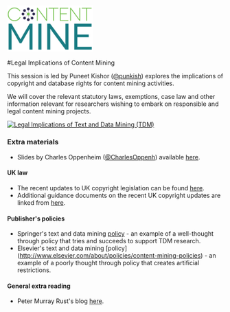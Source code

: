 <img src="https://github.com/ContentMine/ebi_workshop_20141006/raw/master/setup/CM_logo.png" width="200px"/>

#Legal Implications of Content Mining

This session is led by Puneet Kishor ([@punkish](https://twitter.com/punkish)) explores the implications of copyright and database rights for content mining activities.

We will cover the relevant statutory laws, exemptions, case law and other information relevant for researchers wishing to embark on responsible and legal content mining projects.

<a title="By Puneet Kishor (Author) [CC0], via Wikimedia Commons" href="https://commons.wikimedia.org/wiki/File%3ALegal_Implications_of_Text_and_Data_Mining_(TDM).pdf"><img alt="Legal Implications of Text and Data Mining (TDM)" src="//upload.wikimedia.org/wikipedia/commons/thumb/1/15/Legal_Implications_of_Text_and_Data_Mining_%28TDM%29.pdf/page1-800px-Legal_Implications_of_Text_and_Data_Mining_%28TDM%29.pdf.jpg" width="600" /></a>


### Extra materials

- Slides by Charles Oppenheim ([@CharlesOppenh](https://twitter.com/CharlesOppenh)) available [here](http://www.slideshare.net/richardsmithunna/social-political-and-legal-aspects-of-text-and-data-mining-tdm).

#### UK law

- The recent updates to UK copyright legislation can be found [here](https://www.gov.uk/government/news/changes-to-copyright-law).
- Additional guidance documents on the recent UK copyright updates are linked from [here](https://www.gov.uk/government/publications/changes-to-copyright-law).

#### Publisher's policies

- Springer's text and data mining [policy](http://www.springer.com/gp/rights-permissions/springer-s-text-and-data-mining-policy/29056) - an example of a well-thought through policy that tries and succeeds to support TDM research.
- Elsevier's text and data mining [policy] (http://www.elsevier.com/about/policies/content-mining-policies) - an example of a poorly thought through policy that creates artificial restrictions.

#### General extra reading

- Peter Murray Rust's blog [here](http://blogs.ch.cam.ac.uk/pmr/).


